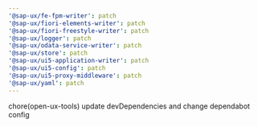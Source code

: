 ```yaml
---
'@sap-ux/fe-fpm-writer': patch
'@sap-ux/fiori-elements-writer': patch
'@sap-ux/fiori-freestyle-writer': patch
'@sap-ux/logger': patch
'@sap-ux/odata-service-writer': patch
'@sap-ux/store': patch
'@sap-ux/ui5-application-writer': patch
'@sap-ux/ui5-config': patch
'@sap-ux/ui5-proxy-middleware': patch
'@sap-ux/yaml': patch
---
```


chore(open-ux-tools) update devDependencies and change dependabot config
